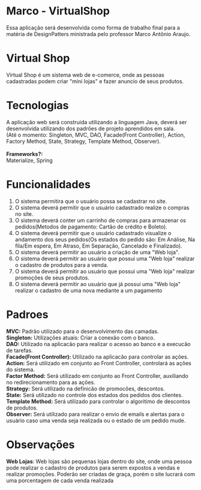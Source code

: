 # Marco - VirtualShop
Essa aplicação será desenvolvida como forma de trabalho final para a matéria de DesignPatters ministrada pelo professor Marco Antônio Araujo.

# Virtual Shop
Virtual Shop é um sistema web de e-comerce, onde as pessoas cadastradas podem criar "mini lojas" e fazer anuncio de seus produtos.

# Tecnologias
A aplicação web será construida utilizando a linguagem Java, deverá ser desenvolvida utilizando dos padrões de projeto aprendidos em sala.<br />
(Até o momento: Singleton, MVC, DAO, Facade(Front Controller), Action, Factory Method, State, Strategy, Template Method, Observer).
<br />
<br />
<b>Frameworks?:</b><br />
   Materialize, Spring
   
# Funcionalidades
  1. O sistema permitira que o usuário possa se cadastrar no site.
  2. O sistema deverá permitir que o usuário cadastrado realize o compras no site.
  3. O sistema deverá conter um carrinho de compras para armazenar os pedidos(Metodos de pagamento: Cartão de crédito e Boleto).
  4. O sistema deverá permitir que o usuário cadastrado visualize o andamento dos seus pedidos(Os estados do pedido são: Em Análise, Na fila/Em espera, Em  Atraso, Em Separação, Cancelado e Finalizado).
  5. O sistema deverá permitir ao usuário a criação de uma "Web loja".
  6. O sistema deverá permitir ao usuário que possui uma "Web loja" realizar o cadastro de produtos para a venda.
  7. O sistema deverá permitir ao usuário que possui uma "Web loja" realizar promoções de seus produtos.
  8. O sistema deverá permitir ao usuário que já possui uma "Web loja" realizar o cadastro de uma nova mediante a um pagamento

# Padroes
<b>MVC:</b> Padrão utilizado para o desenvolvimento das camadas.
<br />
<b>Singleton:</b> Utilizações atuais: Criar a conexão com o banco.
<br />
<b>DAO:</b> Utilizado na aplicacão para realizar o acesso ao banco e a execucão de tarefas.
<br />
<b>Facade(Front Controller):</b> Utilizado na aplicacão para controlar as ações.
<br />
<b>Action:</b> Será utilizado em conjunto ao Front Controller, controlará as ações do sistema.
<br />
<b>Factor Method:</b> Será utilizado em conjunto ao Front Controller, auxiliando no redirecionamento para as ações.
<br />
<b>Strategy:</b> Será utilizado na definicão de promocões, descontos.
<br />
<b>State:</b> Será utilizado no controle dos estados dos pedidos dos clientes.
<br />
<b>Template Method:</b> Será utilizado para controlar o algoritimo de descontos de produtos.
<br />
<b>Observer:</b> Será utilizado para realizar o envio de emails e alertas para o usuário caso uma venda seja realizada ou o estado de um pedido mude.
<br />

# Observações
   <b>Web Lojas</b>: Web lojas são pequenas lojas dentro do site, onde uma pessoa pode realizar o cadastro de produtos para serem expostos a vendas e realizar promoções. Poderão ser criadas de graça, porém o site lucrará com uma porcentagem de cada venda realizada

